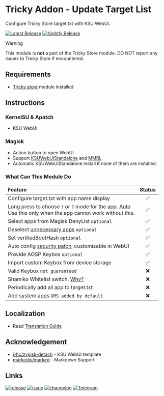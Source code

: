 # Tricky Addon - Update Target List
Configure Tricky Store target.txt with KSU WebUI.

[![Latest Release](https://img.shields.io/github/v/release/KOWX712/Tricky-Addon-Update-Target-List?label=Release&logo=github)](https://github.com/KOWX712/Tricky-Addon-Update-Target-List/releases/latest)
[![Nightly Release](https://custom-icon-badges.demolab.com/badge/Nightly-canary_build-640064?logo=nightly-logo)](https://nightly.link/KOWX712/Tricky-Addon-Update-Target-List/workflows/build/main?status=completed)

> [!WARNING]
> This module is **not** a part of the Tricky Store module. DO NOT report any issues to Tricky Store if encountered.

## Requirements
- [Tricky store](https://github.com/5ec1cff/TrickyStore) module installed

## Instructions
### KernelSU & Apatch
- KSU WebUI

### Magisk
- Action button to open WebUI
- Support [KSUWebUIStandalone](https://github.com/5ec1cff/KsuWebUIStandalone) and [MMRL](https://github.com/MMRLApp/MMRL)
- Automatic KSUWebUIStandalone install if none of them are installed.

### What Can This Module Do
| Feature                                                                                                                                                                      | Status |
| :--------------------------------------------------------------------------------------------------------------------------------------------------------------------------- | :----: |
| Configure target.txt with app name display                                                                                                                                   |   ✅    |
| Long press to choose `!` or `?` mode for the app. [Auto](https://github.com/5ec1cff/TrickyStore/releases/tag/1.1.0)<br>Use this only  when the app cannot work without this. |   ✅    |
| Select apps from Magisk DenyList `optional`                                                                                                                                  |   ✅    |
| Deselect [unnecessary apps](https://github.com/KOWX712/Tricky-Addon-Update-Target-List/blob/main/more-exclude.json) `optional`                                               |   ✅    |
| Set verifiedBootHash `optional`                                                                                                                                              |   ✅    |
| Auto config [security patch](https://github.com/5ec1cff/TrickyStore?tab=readme-ov-file#customize-security-patch-level-121), customizable in WebUI                            |   ✅    |
| Provide AOSP Keybox `optional`                                                                                                                                               |   ✅    |
| Import custom Keybox from device storage                                                                                                                        |   ✅    |
| Valid Keybox `not guaranteed`                                                                                                                                                |   ❌    |
| Shamiko Whitelist switch. [Why?](https://github.com/rushizgithub/shamiko?tab=readme-ov-file#whitelist)                                                                       |   ❌    |
| Periodically add all app to target.txt                                                                                                                                       |   ❌    |
| Add system apps `GMS added by default`                                                                                                                                       |   ❌    |

## Localization
- Read [Translation Guide](https://github.com/KOWX712/Tricky-Addon-Update-Target-List/blob/main/module/webui/locales/A-translate.md)

## Acknowledgement
- [j-hc/zygisk-detach](https://github.com/j-hc/zygisk-detach) - KSU WebUI template
- [markedjs/marked](https://github.com/markedjs/marked) - Markdown Support

## Links
[![release](https://custom-icon-badges.demolab.com/badge/-Download-F25278?style=for-the-badge&logo=download&logoColor=white)](https://github.com/KOWX712/Tricky-Addon-Update-Target-List/releases)
[![issue](https://custom-icon-badges.demolab.com/badge/-Open%20Issue-palegreen?style=for-the-badge&logoColor=black&logo=issue-opened)](https://github.com/KOWX712/Tricky-Addon-Update-Target-List/issues)
[![changelog](https://custom-icon-badges.demolab.com/badge/-Update%20History-orange?style=for-the-badge&logo=history&logoColor=white)](https://github.com/KOWX712/Tricky-Addon-Update-Target-List/blob/main/changelog.md)
[![Telegram](https://custom-icon-badges.demolab.com/badge/-KOW's%20little%20world-blue?style=for-the-badge&logo=telegram&logoColor=white)](https://t.me/kowchannel)
